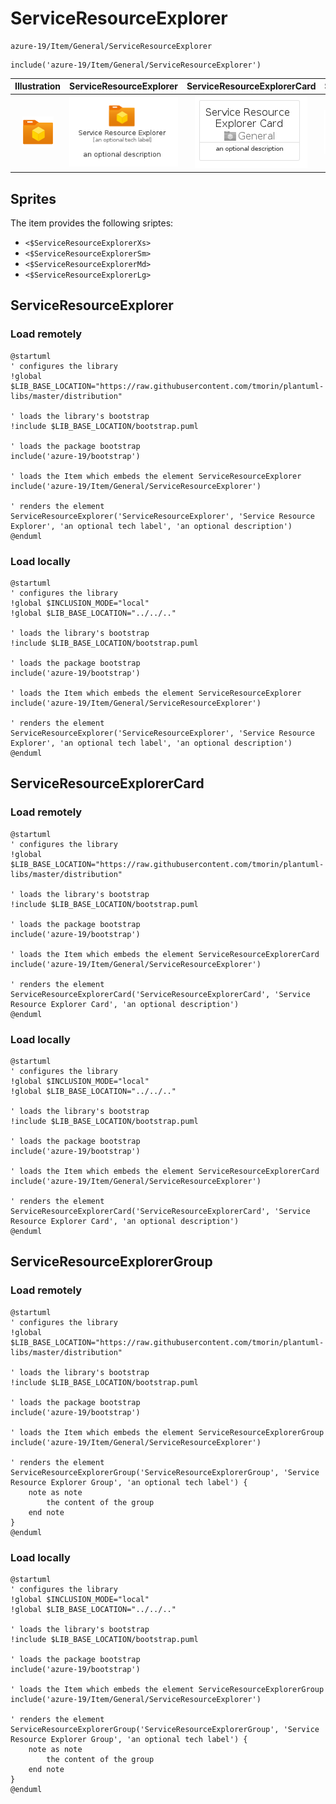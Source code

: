 # ServiceResourceExplorer


```text
azure-19/Item/General/ServiceResourceExplorer
```

```text
include('azure-19/Item/General/ServiceResourceExplorer')
```



| Illustration | ServiceResourceExplorer | ServiceResourceExplorerCard | ServiceResourceExplorerGroup |
| :---: | :---: | :---: | :---: |
| ![illustration for Illustration](../../../azure-19/Item/General/ServiceResourceExplorer.png) | ![illustration for ServiceResourceExplorer](../../../azure-19/Item/General/ServiceResourceExplorer.Local.png) | ![illustration for ServiceResourceExplorerCard](../../../azure-19/Item/General/ServiceResourceExplorerCard.Local.png) | ![illustration for ServiceResourceExplorerGroup](../../../azure-19/Item/General/ServiceResourceExplorerGroup.Local.png) |



## Sprites
The item provides the following sriptes:

- `<$ServiceResourceExplorerXs>`
- `<$ServiceResourceExplorerSm>`
- `<$ServiceResourceExplorerMd>`
- `<$ServiceResourceExplorerLg>`





## ServiceResourceExplorer

### Load remotely
```plantuml
@startuml
' configures the library
!global $LIB_BASE_LOCATION="https://raw.githubusercontent.com/tmorin/plantuml-libs/master/distribution"

' loads the library's bootstrap
!include $LIB_BASE_LOCATION/bootstrap.puml

' loads the package bootstrap
include('azure-19/bootstrap')

' loads the Item which embeds the element ServiceResourceExplorer
include('azure-19/Item/General/ServiceResourceExplorer')

' renders the element
ServiceResourceExplorer('ServiceResourceExplorer', 'Service Resource Explorer', 'an optional tech label', 'an optional description')
@enduml
```

### Load locally
```plantuml
@startuml
' configures the library
!global $INCLUSION_MODE="local"
!global $LIB_BASE_LOCATION="../../.."

' loads the library's bootstrap
!include $LIB_BASE_LOCATION/bootstrap.puml

' loads the package bootstrap
include('azure-19/bootstrap')

' loads the Item which embeds the element ServiceResourceExplorer
include('azure-19/Item/General/ServiceResourceExplorer')

' renders the element
ServiceResourceExplorer('ServiceResourceExplorer', 'Service Resource Explorer', 'an optional tech label', 'an optional description')
@enduml
```

## ServiceResourceExplorerCard

### Load remotely
```plantuml
@startuml
' configures the library
!global $LIB_BASE_LOCATION="https://raw.githubusercontent.com/tmorin/plantuml-libs/master/distribution"

' loads the library's bootstrap
!include $LIB_BASE_LOCATION/bootstrap.puml

' loads the package bootstrap
include('azure-19/bootstrap')

' loads the Item which embeds the element ServiceResourceExplorerCard
include('azure-19/Item/General/ServiceResourceExplorer')

' renders the element
ServiceResourceExplorerCard('ServiceResourceExplorerCard', 'Service Resource Explorer Card', 'an optional description')
@enduml
```

### Load locally
```plantuml
@startuml
' configures the library
!global $INCLUSION_MODE="local"
!global $LIB_BASE_LOCATION="../../.."

' loads the library's bootstrap
!include $LIB_BASE_LOCATION/bootstrap.puml

' loads the package bootstrap
include('azure-19/bootstrap')

' loads the Item which embeds the element ServiceResourceExplorerCard
include('azure-19/Item/General/ServiceResourceExplorer')

' renders the element
ServiceResourceExplorerCard('ServiceResourceExplorerCard', 'Service Resource Explorer Card', 'an optional description')
@enduml
```

## ServiceResourceExplorerGroup

### Load remotely
```plantuml
@startuml
' configures the library
!global $LIB_BASE_LOCATION="https://raw.githubusercontent.com/tmorin/plantuml-libs/master/distribution"

' loads the library's bootstrap
!include $LIB_BASE_LOCATION/bootstrap.puml

' loads the package bootstrap
include('azure-19/bootstrap')

' loads the Item which embeds the element ServiceResourceExplorerGroup
include('azure-19/Item/General/ServiceResourceExplorer')

' renders the element
ServiceResourceExplorerGroup('ServiceResourceExplorerGroup', 'Service Resource Explorer Group', 'an optional tech label') {
    note as note
        the content of the group
    end note
}
@enduml
```

### Load locally
```plantuml
@startuml
' configures the library
!global $INCLUSION_MODE="local"
!global $LIB_BASE_LOCATION="../../.."

' loads the library's bootstrap
!include $LIB_BASE_LOCATION/bootstrap.puml

' loads the package bootstrap
include('azure-19/bootstrap')

' loads the Item which embeds the element ServiceResourceExplorerGroup
include('azure-19/Item/General/ServiceResourceExplorer')

' renders the element
ServiceResourceExplorerGroup('ServiceResourceExplorerGroup', 'Service Resource Explorer Group', 'an optional tech label') {
    note as note
        the content of the group
    end note
}
@enduml
```

